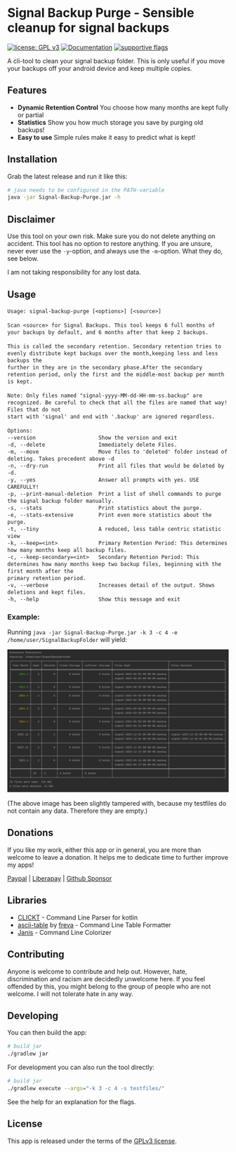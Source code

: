 # Signal Backup Purge - Sensible cleanup for signal backups
[![license: GPL v3](https://img.shields.io/badge/License-GPLv3-blue.svg)](https://github.com/newhinton/Signal-Backup-Purge/blob/master/LICENSE)
[![Documentation](https://img.shields.io/badge/Documentation-NotYet-4aad4e)](https://felixnuesse.de/donate) [![supportive flags](https://img.shields.io/badge/support-🇺🇦_🏳️‍⚧_🏳️‍🌈-4aad4e)](https://roundsync.com)


A cli-tool to clean your signal backup folder. This is only useful if you move your backups off your android device and keep multiple copies.

## Features

- **Dynamic Retention Control** You choose how many months are kept fully or partial
- **Statistics** Show you how much storage you save by purging old backups!
- **Easy to use** Simple rules make it easy to predict what is kept!

## Installation

Grab the latest release and run it like this:

```sh
# java needs to be configured in the PATH-variable
java -jar Signal-Backup-Purge.jar -h
```

## Disclaimer
Use this tool on your own risk. Make sure you do not delete anything on accident. This tool has no option to restore anything.
If you are unsure, never ever use the `-y`-option, and always use the `-m`-option. What they do, see below.

I am not taking responsibility for any lost data.

## Usage

```
Usage: signal-backup-purge [<options>] [<source>]

Scan <source> for Signal Backups. This tool keeps 6 full months of your backups by default, and 6 months after that keep 2 backups.

This is called the secondary retention. Secondary retention tries to evenly distribute kept backups over the month,keeping less and less backups the
further in they are in the secondary phase.After the secondary retention period, only the first and the middle-most backup per month is kept.

Note: Only files named "signal-yyyy-MM-dd-HH-mm-ss.backup" are recognized. Be careful to check that all the files are named that way! Files that do not
start with 'signal' and end with '.backup' are ignored regardless.

Options:
--version                    Show the version and exit
-d, --delete                 Immediately delete Files.
-m, --move                   Move files to 'deleted' folder instead of deleting. Takes precedent above -d
-n, --dry-run                Print all files that would be deleted by -d.
-y, --yes                    Answer all prompts with yes. USE CAREFULLY!
-p, --print-manual-deletion  Print a list of shell commands to purge the signal backup folder manually.
-s, --stats                  Print statistics about the purge.
-e, --stats-extensive        Print even more statistics about the purge.
-t, --tiny                   A reduced, less table centric statistic view
-k, --keep=<int>             Primary Retention Period: This determines how many months keep all backup files.
-c, --keep-secondary=<int>   Secondary Retention Period: This determines how many months keep two backup files, beginning with the first month after the
primary retention period.
-v, --verbose                Increases detail of the output. Shows deletions and kept files.
-h, --help                   Show this message and exit
```

### Example:

Running `java -jar Signal-Backup-Purge.jar -k 3 -c 4 -e /home/user/SignalBackupFolder` will yield:

![Example result](res/result.png)

(The above image has been slightly tampered with, because my testfiles do not contain any data. Therefore they are empty.)


Donations
------------

If you like my work, either this app or in general, you are more than welcome to leave a donation.
It helps me to dedicate time to further improve my apps!

[Paypal](https://www.paypal.com/paypalme/felixnuesse) | [Liberapay](https://liberapay.com/newhinton) | [Github Sponsor](https://github.com/sponsors/newhinton)


## Libraries
- [CLICKT](https://ajalt.github.io/clikt/) - Command Line Parser for kotlin
- [ascii-table](https://github.com/freva/ascii-table) by [freva](https://github.com/freva) - Command Line Table Formatter
- [Janis](http://fusesource.github.io/jansi/) - Command Line Colorizer

## Contributing

Anyone is welcome to contribute and help out. However, hate, discrimination and racism are decidedly unwelcome here. If you feel offended by this, you might belong to the group of people who are not welcome. I will not tolerate hate in any way.

## Developing


You can then build the app:

```sh
# build jar
./gradlew jar

```


For development you can also run the tool directly:

```sh
# build jar
./gradlew execute --args="-k 3 -c 4 -s testfiles/"

```

See the help for an explanation for the flags.


## License
This app is released under the terms of the [GPLv3 license](https://github.com/newhinton/signal-backup-purge/blob/master/LICENSE).



